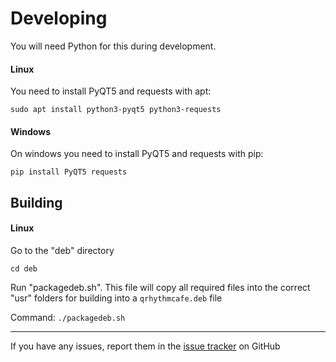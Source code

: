 # Developing
You will need Python for this during development.

#### Linux
You need to install PyQT5 and requests with apt:

`sudo apt install python3-pyqt5 python3-requests`
#### Windows
On windows you need to install PyQT5 and requests with pip:

`pip install PyQT5 requests`

## Building

#### Linux

Go to the "deb" directory

`cd deb`

Run "packagedeb.sh". This file will copy all required files into the correct "usr" folders for building into a `qrhythmcafe.deb` file

Command: `./packagedeb.sh`

---

If you have any issues, report them in the [issue tracker](https://github.com/chocolateimage/qrhythmcafe/issues) on GitHub